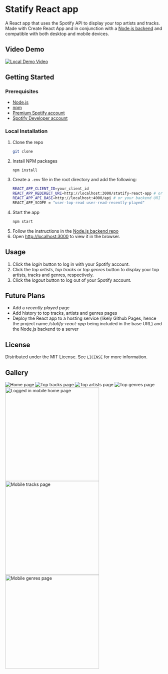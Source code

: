 # Statify React app

A React app that uses the Spotify API to display your top artists and tracks. Made with Create React App and in conjunction with a [Node.js backend](https://github.com/stevenxngo/statify-node-app) and compatible with both desktop and mobile devices.

## Video Demo

[![Local Demo Video](/assets/video_thumbnail.jpeg)](https://youtu.be/I43MqGtmV60 "Demo Video")

## Getting Started

### Prerequisites

- [Node.js](https://nodejs.org/en/)
- [npm](https://www.npmjs.com/)
- [Premium Spotify account](https://www.spotify.com/us/)
- [Spotify Developer account](https://developer.spotify.com/dashboard/)

### Local Installation

1. Clone the repo
   ```sh
   git clone
   ```
2. Install NPM packages
   ```sh
   npm install
   ```
3. Create a `.env` file in the root directory and add the following:
   ```sh
   REACT_APP_CLIENT_ID=your_client_id
   REACT_APP_REDIRECT_URI=http://localhost:3000/statify-react-app # or your frontend URI, must be the same as the one in your Spotify Developer dashboard
   REACT_APP_API_BASE=http://localhost:4000/api # or your backend URI
   REACT_APP_SCOPE = "user-top-read user-read-recently-played"
   ```
4. Start the app
   ```sh
   npm start
   ```
5. Follow the instructions in the [Node.js backend repo](https://github.com/stevenxngo/statify-node-app)
6. Open [http://localhost:3000](http://localhost:3000) to view it in the browser.

## Usage

1. Click the _login_ button to log in with your Spotify account.
2. Click the _top artists_, _top tracks_ or _top genres_ button to display your top artists, tracks and genres, respectively.
3. Click the _logout_ button to log out of your Spotify account.

## Future Plans

- Add a _recently played_ page
- Add history to top tracks, artists and genres pages
- Deploy the React app to a hosting service (likely Github Pages, hence the project name _/statify-react-app_ being included in the base URL) and the Node.js backend to a server

## License

Distributed under the MIT License. See `LICENSE` for more information.

## Gallery

![Home page](/assets/anon_home.png)
![Top tracks page](/assets/desktop_tracks.png)
![Top artists page](/assets/desktop_artists.png)
![Top genres page](/assets/desktop_genres.png)
<img src="/assets/loggedin_mobile_home.png" alt="Logged in mobile home page" width="300">
<img src="/assets/mobile_tracks.png" alt="Mobile tracks page" width="300">
<img src="/assets/mobile_genres.png" alt="Mobile genres page" width="300">
